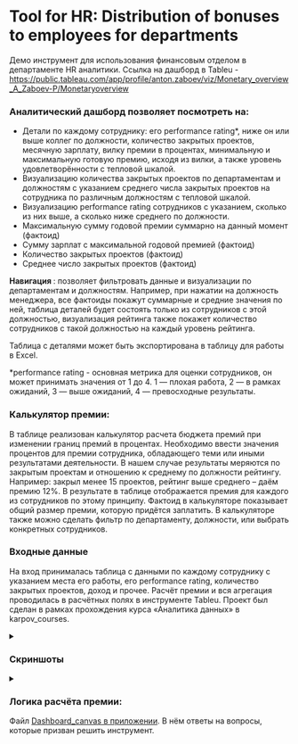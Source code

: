 # Tool for HR: Distribution of bonuses to employees for departments

Демо инструмент для использования финансовым отделом в департаменте HR аналитики. 
Ссылка на дашборд в Tableu - https://public.tableau.com/app/profile/anton.zaboev/viz/Monetary_overview_A_Zaboev-P/Monetaryoverview 

### Аналитический дашборд позволяет посмотреть на:
- Детали по каждому сотруднику: его performance rating*, ниже он или выше коллег по должности, количество закрытых проектов, месячную зарплату, вилку премии в процентах, минимальную и максимальную готовую премию, исходя из вилки, а также уровень удовлетворённости с тепловой шкалой.
- Визуализацию количества закрытых проектов по департаментам и должностям с указанием среднего числа закрытых проектов на сотрудника по различным должностям с тепловой шкалой.
- Визуализацию performance rating сотрудников с указанием, сколько из них выше, а сколько ниже среднего по должности.
- Максимальную сумму годовой премии суммарно на данный момент (фактоид)
- Сумму зарплат с максимальной годовой премией (фактоид)
- Количество закрытых проектов (фактоид)
- Среднее число закрытых проектов (фактоид)

<b>Навигация </b>: позволяет фильтровать данные и визуализации по департаментам и должностям. Например, при нажатии на должность менеджера, все фактоиды покажут суммарные и средние значения по ней, таблица деталей будет состоять только из сотрудников с этой должностью, визуализация рейтинга также покажет количество сотрудников с такой должностью на каждый уровень рейтинга.  

Таблица с деталями может быть экспортирована в таблицу для работы в Excel.

*performance rating - основная метрика для оценки сотрудников, он может принимать значения от 1 до 4. 1 — плохая работа, 2 — в рамках ожиданий, 3 — выше ожиданий, 4 — превосходные результаты. 

### Калькулятор премии:
В таблице реализован калькулятор расчета бюджета премий при изменении границ премий в процентах. 
Необходимо ввести значения процентов для премии сотрудника, обладающего теми или иными результатами деятельности. В нашем случае результаты меряются по закрытым проектам и отношению к среднему по должности рейтингу. 
Например: закрыл менее 15 проектов, рейтинг выше среднего – даём премию 12%. В результате в таблице отображается премия для каждого из сотрудников по этому принципу. 
Фактоид в калькуляторе показывает общий размер премии, которую придётся заплатить.
В калькуляторе также можно сделать фильтр по департаменту, должности, или выбрать конкретных сотрудников.

### Входные данные
На вход принималась таблица с данными по каждому сотруднику с указанием места его работы, его performance rating, количество закрытых проектов, доход и прочее. Расчёт премии и вся агрегация проводилась в расчётных полях в инструменте Tableu. 
Проект был сделан в рамках прохождения курса «Аналитика данных» в karpov_courses.

<details>
<summary><h3>Скриншоты</h3></summary>
  <br>
<img src="https://github.com/a-zaboev/Distribution_of_bonuses--BI_tool_for_HR/blob/main/Monetary_Screen_1.jpg" alt='Tableu screen' width='720''>
  <br> 
  _____________________________________________________________________________________________________
  <br> 
<img src="https://github.com/a-zaboev/Distribution_of_bonuses--BI_tool_for_HR/blob/main/Monetary_Screen_2.jpg" alt='Tableu screen' width='720''>
  <br> 
  _____________________________________________________________________________________________________
  <br> 
<img src="https://github.com/a-zaboev/Distribution_of_bonuses--BI_tool_for_HR/blob/main/Monetary_Screen_3.jpg" alt='Tableu screen' width='720''>
</details>

<details>
<summary><h3>Логика расчёта премии:</h3></summary>
<br>
По performance rating определяется процент зарплаты. Рейтинг сотрудника ниже среднего - 5-10% премию от годового дохода, выше среднего - 10-20%. Сотрудники с рейтингом 1 не премируются.
Сотрудники, выполнившие 15 проектов или больше, получают 8-10% при performance rating ниже среднего и 15-20% при выше среднего. Менее 15 и рейтинг выше среднего - 10-15%, менее 15 и рейтинг ниже среднего - 5-8%.
</details>
Файл <a href='https://github.com/a-zaboev/Distribution_of_bonuses--BI_tool_for_HR/blob/main/Dashboard_Canvas_Monetary_A_Zaboev.pptx'>Dashboard_canvas в приложении</a>. В нём ответы на вопросы, которые призван решить инструмент.


